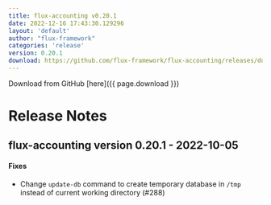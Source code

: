 ```yaml
---
title: flux-accounting v0.20.1
date: 2022-12-16 17:43:30.129296
layout: 'default'
author: "flux-framework"
categories: 'release'
version: 0.20.1
download: https://github.com/flux-framework/flux-accounting/releases/download/v0.20.1/flux-accounting-0.20.1.tar.gz
---
```


Download from GitHub [here]({{ page.download }})

# Release Notes

flux-accounting version 0.20.1 - 2022-10-05
-------------------------------------------

#### Fixes

* Change `update-db` command to create temporary database in `/tmp` instead
of current working directory (#288)
